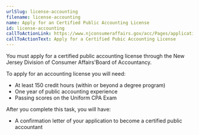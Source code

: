 ```yaml
---
urlSlug: license-accounting
filename: license-accounting
name: Apply for an Certified Public Accounting License
id: license-accounting
callToActionLink: https://www.njconsumeraffairs.gov/acc/Pages/applications.aspx
callToActionText: Apply for a Certified Pubic Accounting License
---
```

You must apply for a certified public accounting license through the New Jersey Division of Consumer Affairs'Board of Accountancy.

To apply for an accounting license you will need:

* At least 150 credit hours (within or beyond a degree program)
* One year of public accounting experience
* Passing scores on the Uniform CPA Exam

After you complete this task, you will have:

* A confirmation letter of your application to become a certified public accountant